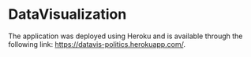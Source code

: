 # DataVisualization

The application was deployed using Heroku and is available through the following link: https://datavis-politics.herokuapp.com/.
